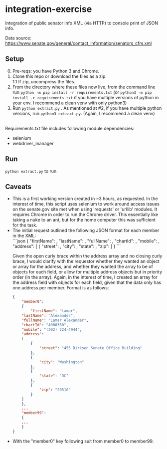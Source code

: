 # integration-exercise
Integration of public senator info XML (via HTTP) to console print of JSON info.

Data source: https://www.senate.gov/general/contact_information/senators_cfm.xml

Setup
----------
0. Pre-reqs: you have Python 3 and Chrome.
1. Clone this repo or download the files as a zip.
<br>1.1 If zip, uncompress the files.
2. From the directory where these files now live, from the command line run `python -m pip install -r requirements.txt` (or `python3 -m pip install -r requirements.txt` if you have multiple versions of python in your env. I recommend a clean venv with only python3)
3. Run `python extract.py` . As mentioned at #2, if you have multiple python versions, run `python3 extract.py`. (Again, I recommend a clean venv)
<br>
Requirements.txt file includes following module dependencies:<br>
<ul>
	<li>selenium</li>
	<li>webdriver_manager</li>
</ul>

Run
----------
`python extract.py` to run

Caveats
----------
<ul>
<li>This is a first working version created in ~3 hours, as requested. In the interest of time, this script uses selenium to work around access issues on the senate.gov site met when using 'requests' or 'urllib' modules. It requires Chrome in order to run the Chrome driver. This essentially like taking a nuke to an ant, but for the home computer this was sufficient for the task.</li>

<li>The initial request outlined the following JSON format for each member in the XML: <br>
```json
{
    "firstName": <first name>,
    "lastName": <last name>,
    "fullName": <full name>,
    "chartId": <bioguide_id>,
    "mobile": <phone>, 
    "address": [
    {
    	"street": <street>,
	"city": <city>,
        "state": <state>,
        "zip": <zip>
    ]
}
```
  
Given the open curly brace within the address array and no closing curly brace, I would clarify with the requestor whether they wanted an object or array for the address, and whether they wanted the array to be of objects for each field, or allow for multiple address objects but in priority order (in the array). Again, in the interest of time, I created an array for the address field with objects for each field, given that the data only has one address per member. Format is as follows:
<br>
```json
{
    "member0": 
    {
    	"firstName": "Lamar",
	"lastName": "Alexander",
	"fullName": "Lamar Alexander",
	"chartId": "A000360",
	"mobile": "(202) 224-4944",
	"address": 
	[
	    {
	    	"street": "455 Dirksen Senate Office Building"
	    }, 
	    {
	    	"city": "Washington"
	    }, 
	    {
	        "state": "DC"
	    }, 
	    {
	    	"zip": "20510"
	    }
	]
    },
    ...
    "member99": 
    {
    ...
    }
}
``` 
</li>
  
<li>With the "member0" key following suit from member0 to member99.</li>
  

